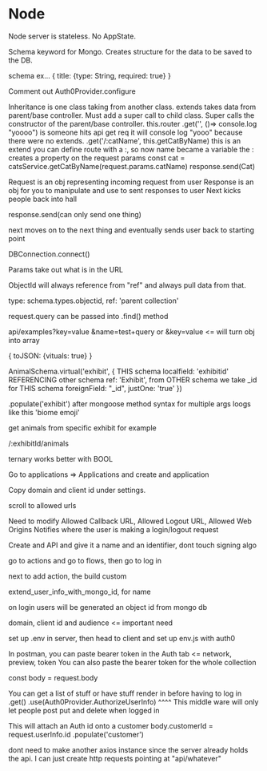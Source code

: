# Node

Node server is stateless. No AppState.

Schema keyword for Mongo. Creates structure for the data to be saved to the DB.

schema ex...
{
    title: {type: String, required: true}
}

Comment out Auth0Provider.configure

Inheritance is one class taking from another class. extends takes data from parent/base controller.
Must add a super call to child class.
Super calls the constructor of the parent/base controller.
this.router
.get('', ()=> console.log "yoooo")
is someone hits api get req it will console log "yooo" because there were no extends.
.get('/:catName', this.getCatByName) this is an extend
you can define route with a :, so now name became a variable
the : creates a property on the request params
const cat = catsService.getCatByName(request.params.catName)
response.send(Cat)

Request is an obj representing incoming request from user
Response is an obj for you to manipulate and use to sent responses to user
Next kicks people back into hall

response.send(can only send one thing)

next moves on to the next thing and eventually sends user back to starting point

DBConnection.connect()

Params take out what is in the URL 


ObjectId will always reference from "ref" and always pull data from that.

type: schema.types.objectid, ref: 'parent collection'

request.query can be passed into .find() method

api/examples?key=value &name=test+query or &key=value <= will turn obj into array

{ toJSON: {vituals: true} }

AnimalSchema.virtual('exhibit', 
{
    THIS schema
localfield: 'exhibitid' 
REFERENCING other schema
ref: 'Exhibit', 
from OTHER schema we take _id for THIS schema
foreignField: "_id", 
justOne: 'true'
})

.populate('exhibit') after mongoose method
syntax for multiple args loogs like this 'biome emoji'

get animals from specific exhibit for example

/:exhibitId/animals

ternary works better with BOOL

<!-- AUTH0 -->

Go to applications => Applications and create and application

Copy domain and client id under settings.

scroll to allowed urls

Need to modify Allowed Callback URL, Allowed Logout URL, Allowed Web Origins
Notifies where the user is making a login/logout request

Create and API and give it a name and an identifier, dont touch signing algo

go to actions and go to flows, then go to log in

next to add action, the build custom

extend_user_info_with_mongo_id, for name

on login users will be generated an object id from mongo db

domain, client id and audience <= important need

set up .env in server, then head to client and set up env.js with auth0


In postman, you can paste bearer token in the Auth tab <= network, preview, token
You can also paste the bearer token for the whole collection

const body = request.body

You can get a list of stuff or have stuff render in before having to log in
.get()
.use(Auth0Provider.AuthorizeUserInfo)
^^^^
This middle ware will only let people post put and delete when logged in

This will attach an Auth id onto a customer
body.customerId = request.userInfo.id
.populate('customer')

dont need to make another axios instance since the server already holds the api.
I can just create http requests pointing at "api/whatever"